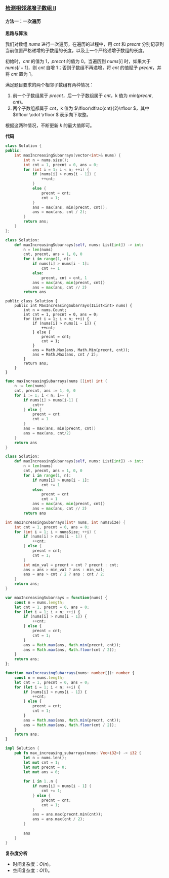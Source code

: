 ### [检测相邻递增子数组 II](https://leetcode.cn/problems/adjacent-increasing-subarrays-detection-ii/solutions/3801866/jian-ce-xiang-lin-di-zeng-zi-shu-zu-ii-b-0gen/)

#### 方法一：一次遍历

**思路与算法**

我们对数组 $nums$ 进行一次遍历，在遍历的过程中，用 $cnt$ 和 $precnt$ 分别记录到当前位置严格递增的子数组的长度，以及上一个严格递增子数组的长度。

初始时，$cnt$ 的值为 $1$，$precnt$ 的值为 $0$。当遍历到 $nums[i]$ 时，如果大于 $nums[i-1]$，则 $cnt$ 自增 $1$；否则子数组不再递增，将 $cnt$ 的值赋予 $precnt$，并将 $cnt$ 置为 $1$。

满足题目要求的两个相邻子数组有两种情况：

1. 前一个子数组属于 $precnt$，后一个子数组属于 $cnt$，k 值为 $min(precnt,cnt)$。
2. 两个子数组都属于 $cnt$，k 值为 $\lfloor\dfrac{cnt}{2}\rfloor $，其中 $\lfloor \cdot \rfloor $ 表示向下取整。

根据这两种情况，不断更新 $k$ 的最大值即可。

**代码**

```C++
class Solution {
public:
    int maxIncreasingSubarrays(vector<int>& nums) {
        int n = nums.size();
        int cnt = 1, precnt = 0, ans = 0;
        for (int i = 1; i < n; ++i) {
            if (nums[i] > nums[i - 1]) {
                ++cnt;
            }
            else {
                precnt = cnt;
                cnt = 1;
            }
            ans = max(ans, min(precnt, cnt));
            ans = max(ans, cnt / 2);
        }
        return ans;
    }
};
```

```Python
class Solution:
    def maxIncreasingSubarrays(self, nums: List[int]) -> int:
        n = len(nums)
        cnt, precnt, ans = 1, 0, 0
        for i in range(1, n):
            if nums[i] > nums[i - 1]:
                cnt += 1
            else:
                precnt, cnt = cnt, 1
            ans = max(ans, min(precnt, cnt))
            ans = max(ans, cnt // 2)
        return ans
```

```CSharp
public class Solution {
    public int MaxIncreasingSubarrays(IList<int> nums) {
        int n = nums.Count;
        int cnt = 1, precnt = 0, ans = 0;
        for (int i = 1; i < n; ++i) {
            if (nums[i] > nums[i - 1]) {
                ++cnt;
            } else {
                precnt = cnt;
                cnt = 1;
            }
            ans = Math.Max(ans, Math.Min(precnt, cnt));
            ans = Math.Max(ans, cnt / 2);
        }
        return ans;
    }
}
```

```Go
func maxIncreasingSubarrays(nums []int) int {
    n := len(nums)
    cnt, precnt, ans := 1, 0, 0
    for i := 1; i < n; i++ {
        if nums[i] > nums[i-1] {
            cnt++
        } else {
            precnt = cnt
            cnt = 1
        }
        ans = max(ans, min(precnt, cnt))
        ans = max(ans, cnt/2)
    }
    return ans
}
```

```Python
class Solution:
    def maxIncreasingSubarrays(self, nums: List[int]) -> int:
        n = len(nums)
        cnt, precnt, ans = 1, 0, 0
        for i in range(1, n):
            if nums[i] > nums[i - 1]:
                cnt += 1
            else:
                precnt = cnt
                cnt = 1
            ans = max(ans, min(precnt, cnt))
            ans = max(ans, cnt // 2)
        return ans
```

```C
int maxIncreasingSubarrays(int* nums, int numsSize) {
    int cnt = 1, precnt = 0, ans = 0;
    for (int i = 1; i < numsSize; ++i) {
        if (nums[i] > nums[i - 1]) {
            ++cnt;
        } else {
            precnt = cnt;
            cnt = 1;
        }
        int min_val = precnt < cnt ? precnt : cnt;
        ans = ans > min_val ? ans : min_val;
        ans = ans > cnt / 2 ? ans : cnt / 2;
    }
    return ans;
}
```

```JavaScript
var maxIncreasingSubarrays = function(nums) {
    const n = nums.length;
    let cnt = 1, precnt = 0, ans = 0;
    for (let i = 1; i < n; ++i) {
        if (nums[i] > nums[i - 1]) {
            ++cnt;
        } else {
            precnt = cnt;
            cnt = 1;
        }
        ans = Math.max(ans, Math.min(precnt, cnt));
        ans = Math.max(ans, Math.floor(cnt / 2));
    }
    return ans;
};
```

```TypeScript
function maxIncreasingSubarrays(nums: number[]): number {
    const n = nums.length;
    let cnt = 1, precnt = 0, ans = 0;
    for (let i = 1; i < n; ++i) {
        if (nums[i] > nums[i - 1]) {
            ++cnt;
        } else {
            precnt = cnt;
            cnt = 1;
        }
        ans = Math.max(ans, Math.min(precnt, cnt));
        ans = Math.max(ans, Math.floor(cnt / 2));
    }
    return ans;
}
```

```Rust
impl Solution {
    pub fn max_increasing_subarrays(nums: Vec<i32>) -> i32 {
        let n = nums.len();
        let mut cnt = 1;
        let mut precnt = 0;
        let mut ans = 0;
        
        for i in 1..n {
            if nums[i] > nums[i - 1] {
                cnt += 1;
            } else {
                precnt = cnt;
                cnt = 1;
            }
            ans = ans.max(precnt.min(cnt));
            ans = ans.max(cnt / 2);
        }
        
        ans
    }
}
```

**复杂度分析**

- 时间复杂度：$O(n)$。
- 空间复杂度：$O(1)$。
